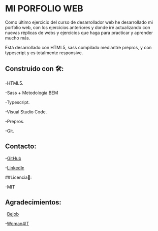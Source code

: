 
# MI PORFOLIO WEB

Como último ejercicio del curso de desarrollador web he desarrollado mi porfolio web, con los ejercicios anteriores y donde iré actualizando con nuevas réplicas de webs y ejercicios que haga para practicar y aprender mucho más.

Está desarrollado con HTML5, sass compilado mediantre prepros, y con typescript y es totalmente responsive.

## Construido con 🛠️:

 -HTML5.
 
 -Sass + Metodología BEM
 
 -Typescript.
 
 -Visual Studio Code.
 
 -Prepros.
 
 -Git.
 
## Contacto: 

 -[GitHub](https://github.com/lymbus)
 
 -[LinkedIn](https://www.linkedin.com/in/lydia-est%C3%A9vez-chamorro/)
 
##Licencia🧾:

-MIT

## Agradecimientos:

 -[Bejob](https://www.bejob.com/)
 
 -[Woman4IT](https://women4it.eu/)
 
